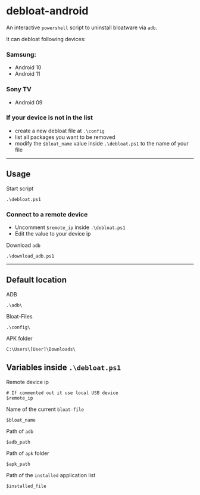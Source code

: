 # debloat-android

An interactive `powershell` script to uninstall bloatware via `adb`.

It can debloat following devices:

### Samsung:
- Android 10
- Android 11

### Sony TV
- Android 09

### If your device is not in the list
- create a new debloat file at `.\config`
- list all packages you want to be removed
- modify the `$bloat_name` value inside `.\debloat.ps1` to the name of your file

---

## Usage

Start script
```
.\debloat.ps1
```

### Connect to a remote device
- Uncomment `$remote_ip` inside `.\debloat.ps1`
- Edit the value to your device ip


Download `adb`
```
.\download_adb.ps1
```

---

## Default location

ADB
```
.\adb\
```

Bloat-Files
```
.\config\
```

APK folder
```
C:\Users\[User]\Downloads\
```

## Variables inside `.\debloat.ps1`

Remote device ip
```
# If commented out it use local USB device
$remote_ip
```

Name of the current `bloat-file`
```
$bloat_name
```

Path of `adb`
```
$adb_path
```

Path of `apk` folder
```
$apk_path
```

Path of the `installed` application list
```
$installed_file
```
